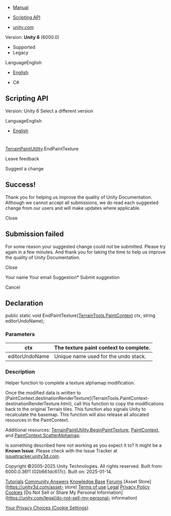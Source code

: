 [ ]()

  * [Manual](../Manual/index.html)
  * [Scripting API](../ScriptReference/index.html)

  * [unity.com](https://unity.com/)

Version: **Unity 6** (6000.0)

  * Supported
  * Legacy

LanguageEnglish

  * [English]()

  * C#

[ ](https://docs.unity3d.com)

## Scripting API

Version: Unity 6 Select a different version

LanguageEnglish

  * [English]()

#
[TerrainPaintUtility](TerrainTools.TerrainPaintUtility.html).EndPaintTexture

Leave feedback

Suggest a change

## Success!

Thank you for helping us improve the quality of Unity Documentation. Although
we cannot accept all submissions, we do read each suggested change from our
users and will make updates where applicable.

Close

## Submission failed

For some reason your suggested change could not be submitted. Please <a>try
again</a> in a few minutes. And thank you for taking the time to help us
improve the quality of Unity Documentation.

Close

Your name Your email Suggestion* Submit suggestion

Cancel

[ ]()

## Declaration

public static void
EndPaintTexture([TerrainTools.PaintContext](TerrainTools.PaintContext.html)
ctx, string editorUndoName);

### Parameters

ctx | The texture paint context to complete.  
---|---  
editorUndoName | Unique name used for the undo stack.  
  
### Description

Helper function to complete a texture alphamap modification.

Once the modified data is written to
[PaintContext.destinationRenderTexture](TerrainTools.PaintContext-
destinationRenderTexture.html), call this function to copy the modifications
back to the original Terrain tiles. This function also signals Unity to
recalculate the basemap. This function will also release all allocated
resources in the PaintContext.  
  
Additional resources:
[TerrainPaintUtility.BeginPaintTexture](TerrainTools.TerrainPaintUtility.BeginPaintTexture.html),
[PaintContext](TerrainTools.PaintContext.html), and
[PaintContext.ScatterAlphamap](TerrainTools.PaintContext.ScatterAlphamap.html).

Is something described here not working as you expect it to? It might be a
**Known Issue**. Please check with the Issue Tracker at
[issuetracker.unity3d.com](https://issuetracker.unity3d.com).

Copyright ©2005-2025 Unity Technologies. All rights reserved. Built from:
6000.0.36f1 (02b661dc617c). Built on: 2025-01-14.

[Tutorials](https://unity3d.com/learn) [Community
Answers](https://answers.unity3d.com) [Knowledge
Base](https://support.unity3d.com/hc/en-us)
[Forums](https://forum.unity3d.com) [Asset Store](https://unity3d.com/asset-
store) [Terms of use](https://docs.unity3d.com/Manual/TermsOfUse.html)
[Legal](https://unity.com/legal) [Privacy
Policy](https://unity.com/legal/privacy-policy)
[Cookies](https://unity.com/legal/cookie-policy) [Do Not Sell or Share My
Personal Information](https://unity.com/legal/do-not-sell-my-personal-
information)

[Your Privacy Choices (Cookie Settings)](javascript:void\(0\);)

